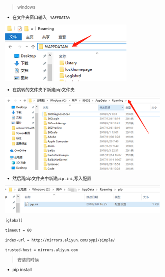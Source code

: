 > windows

- 在文件夹窗口输入 ` %APPDATA%`

![](/assets/appdata.png)

- 在跳转的文件夹下新建pip文件夹

![](/assets/roaming.png)

- 然后再pip文件夹中新建`pip.ini`,写入配置

![](/assets/pipin.png)

```
[global]

timeout = 60

index-url = http://mirrors.aliyun.com/pypi/simple/

trusted-host = mirrors.aliyun.com 
```

> 安装的时候

- pip install